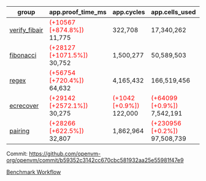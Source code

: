 | group | app.proof_time_ms | app.cycles | app.cells_used | leaf.proof_time_ms | leaf.cycles | leaf.cells_used |
| -- | -- | -- | -- | -- | -- | -- |
| [verify_fibair](https://github.com/openvm-org/openvm/blob/benchmark-results/benchmarks-pr/1734/verify_fibair-b59352c3142cc670cbc581932aa25e55981f47e9.md) |<span style='color: red'>(+10567 [+874.8%])</span> 11,775 |  322,708 |  17,340,262 |- | - | - |
| [fibonacci](https://github.com/openvm-org/openvm/blob/benchmark-results/benchmarks-pr/1734/fibonacci-b59352c3142cc670cbc581932aa25e55981f47e9.md) |<span style='color: red'>(+28127 [+1071.5%])</span> 30,752 |  1,500,277 |  50,589,503 |- | - | - |
| [regex](https://github.com/openvm-org/openvm/blob/benchmark-results/benchmarks-pr/1734/regex-b59352c3142cc670cbc581932aa25e55981f47e9.md) |<span style='color: red'>(+56754 [+720.4%])</span> 64,632 |  4,165,432 |  166,519,456 |- | - | - |
| [ecrecover](https://github.com/openvm-org/openvm/blob/benchmark-results/benchmarks-pr/1734/ecrecover-b59352c3142cc670cbc581932aa25e55981f47e9.md) |<span style='color: red'>(+29142 [+2572.1%])</span> 30,275 | <span style='color: red'>(+1042 [+0.9%])</span> 122,000 | <span style='color: red'>(+64099 [+0.9%])</span> 7,542,191 |- | - | - |
| [pairing](https://github.com/openvm-org/openvm/blob/benchmark-results/benchmarks-pr/1734/pairing-b59352c3142cc670cbc581932aa25e55981f47e9.md) |<span style='color: red'>(+28266 [+622.5%])</span> 32,807 |  1,862,964 | <span style='color: red'>(+230956 [+0.2%])</span> 97,508,739 |- | - | - |


Commit: https://github.com/openvm-org/openvm/commit/b59352c3142cc670cbc581932aa25e55981f47e9

[Benchmark Workflow](https://github.com/openvm-org/openvm/actions/runs/15686909904)
